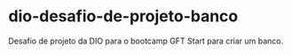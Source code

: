 # dio-desafio-de-projeto-banco
Desafio de projeto da DIO para o bootcamp GFT Start para criar um banco.
